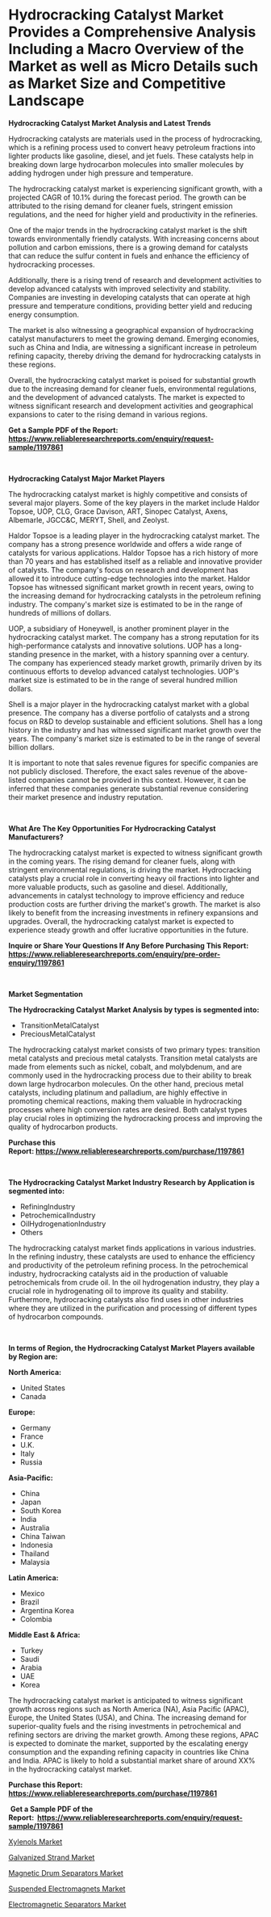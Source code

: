 <p><h1>Hydrocracking Catalyst Market Provides a Comprehensive Analysis Including a Macro Overview of the Market as well as Micro Details such as Market Size and Competitive Landscape</h1></p><p><strong>Hydrocracking Catalyst Market Analysis and Latest Trends</strong></p>
<p><p>Hydrocracking catalysts are materials used in the process of hydrocracking, which is a refining process used to convert heavy petroleum fractions into lighter products like gasoline, diesel, and jet fuels. These catalysts help in breaking down large hydrocarbon molecules into smaller molecules by adding hydrogen under high pressure and temperature.</p><p>The hydrocracking catalyst market is experiencing significant growth, with a projected CAGR of 10.1% during the forecast period. The growth can be attributed to the rising demand for cleaner fuels, stringent emission regulations, and the need for higher yield and productivity in the refineries.</p><p>One of the major trends in the hydrocracking catalyst market is the shift towards environmentally friendly catalysts. With increasing concerns about pollution and carbon emissions, there is a growing demand for catalysts that can reduce the sulfur content in fuels and enhance the efficiency of hydrocracking processes.</p><p>Additionally, there is a rising trend of research and development activities to develop advanced catalysts with improved selectivity and stability. Companies are investing in developing catalysts that can operate at high pressure and temperature conditions, providing better yield and reducing energy consumption.</p><p>The market is also witnessing a geographical expansion of hydrocracking catalyst manufacturers to meet the growing demand. Emerging economies, such as China and India, are witnessing a significant increase in petroleum refining capacity, thereby driving the demand for hydrocracking catalysts in these regions.</p><p>Overall, the hydrocracking catalyst market is poised for substantial growth due to the increasing demand for cleaner fuels, environmental regulations, and the development of advanced catalysts. The market is expected to witness significant research and development activities and geographical expansions to cater to the rising demand in various regions.</p></p>
<p><strong>Get a Sample PDF of the Report:&nbsp; <a href="https://www.reliableresearchreports.com/enquiry/request-sample/1197861">https://www.reliableresearchreports.com/enquiry/request-sample/1197861</a></strong></p>
<p>&nbsp;</p>
<p><strong>Hydrocracking Catalyst Major Market Players</strong></p>
<p><p>The hydrocracking catalyst market is highly competitive and consists of several major players. Some of the key players in the market include Haldor Topsoe, UOP, CLG, Grace Davison, ART, Sinopec Catalyst, Axens, Albemarle, JGCC&C, MERYT, Shell, and Zeolyst.</p><p>Haldor Topsoe is a leading player in the hydrocracking catalyst market. The company has a strong presence worldwide and offers a wide range of catalysts for various applications. Haldor Topsoe has a rich history of more than 70 years and has established itself as a reliable and innovative provider of catalysts. The company's focus on research and development has allowed it to introduce cutting-edge technologies into the market. Haldor Topsoe has witnessed significant market growth in recent years, owing to the increasing demand for hydrocracking catalysts in the petroleum refining industry. The company's market size is estimated to be in the range of hundreds of millions of dollars.</p><p>UOP, a subsidiary of Honeywell, is another prominent player in the hydrocracking catalyst market. The company has a strong reputation for its high-performance catalysts and innovative solutions. UOP has a long-standing presence in the market, with a history spanning over a century. The company has experienced steady market growth, primarily driven by its continuous efforts to develop advanced catalyst technologies. UOP's market size is estimated to be in the range of several hundred million dollars.</p><p>Shell is a major player in the hydrocracking catalyst market with a global presence. The company has a diverse portfolio of catalysts and a strong focus on R&D to develop sustainable and efficient solutions. Shell has a long history in the industry and has witnessed significant market growth over the years. The company's market size is estimated to be in the range of several billion dollars.</p><p>It is important to note that sales revenue figures for specific companies are not publicly disclosed. Therefore, the exact sales revenue of the above-listed companies cannot be provided in this context. However, it can be inferred that these companies generate substantial revenue considering their market presence and industry reputation.</p></p>
<p>&nbsp;</p>
<p><strong>What Are The Key Opportunities For Hydrocracking Catalyst Manufacturers?</strong></p>
<p><p>The hydrocracking catalyst market is expected to witness significant growth in the coming years. The rising demand for cleaner fuels, along with stringent environmental regulations, is driving the market. Hydrocracking catalysts play a crucial role in converting heavy oil fractions into lighter and more valuable products, such as gasoline and diesel. Additionally, advancements in catalyst technology to improve efficiency and reduce production costs are further driving the market's growth. The market is also likely to benefit from the increasing investments in refinery expansions and upgrades. Overall, the hydrocracking catalyst market is expected to experience steady growth and offer lucrative opportunities in the future.</p></p>
<p><strong>Inquire or Share Your Questions If Any Before Purchasing This Report: <a href="https://www.reliableresearchreports.com/enquiry/pre-order-enquiry/1197861">https://www.reliableresearchreports.com/enquiry/pre-order-enquiry/1197861</a></strong></p>
<p>&nbsp;</p>
<p><strong>Market Segmentation</strong></p>
<p><strong>The Hydrocracking Catalyst Market Analysis by types is segmented into:</strong></p>
<p><ul><li>TransitionMetalCatalyst</li><li>PreciousMetalCatalyst</li></ul></p>
<p><p>The hydrocracking catalyst market consists of two primary types: transition metal catalysts and precious metal catalysts. Transition metal catalysts are made from elements such as nickel, cobalt, and molybdenum, and are commonly used in the hydrocracking process due to their ability to break down large hydrocarbon molecules. On the other hand, precious metal catalysts, including platinum and palladium, are highly effective in promoting chemical reactions, making them valuable in hydrocracking processes where high conversion rates are desired. Both catalyst types play crucial roles in optimizing the hydrocracking process and improving the quality of hydrocarbon products.</p></p>
<p><strong>Purchase this Report:&nbsp;<a href="https://www.reliableresearchreports.com/purchase/1197861">https://www.reliableresearchreports.com/purchase/1197861</a></strong></p>
<p>&nbsp;</p>
<p><strong>The Hydrocracking Catalyst Market Industry Research by Application is segmented into:</strong></p>
<p><ul><li>RefiningIndustry</li><li>PetrochemicalIndustry</li><li>OilHydrogenationIndustry</li><li>Others</li></ul></p>
<p><p>The hydrocracking catalyst market finds applications in various industries. In the refining industry, these catalysts are used to enhance the efficiency and productivity of the petroleum refining process. In the petrochemical industry, hydrocracking catalysts aid in the production of valuable petrochemicals from crude oil. In the oil hydrogenation industry, they play a crucial role in hydrogenating oil to improve its quality and stability. Furthermore, hydrocracking catalysts also find uses in other industries where they are utilized in the purification and processing of different types of hydrocarbon compounds.</p></p>
<p>&nbsp;</p>
<p><strong>In terms of Region, the Hydrocracking Catalyst Market Players available by Region are:</strong></p>
<p>
    <p> <strong> North America: </strong>
        <ul>
            <li>United States</li>
            <li>Canada</li>
        </ul>
        </p> 
    <p> <strong> Europe: </strong>
        <ul>
            <li>Germany</li>
            <li>France</li>
            <li>U.K.</li>
            <li>Italy</li>
            <li>Russia</li>
        </ul>
        </p> 
    <p> <strong> Asia-Pacific: </strong>
        <ul>
            <li>China</li>
            <li>Japan</li>
            <li>South Korea</li>
            <li>India</li>
            <li>Australia</li>
            <li>China Taiwan</li>
            <li>Indonesia</li>
            <li>Thailand</li>
            <li>Malaysia</li>
        </ul>
        </p> 
    <p> <strong> Latin America: </strong>
        <ul>
            <li>Mexico</li>
            <li>Brazil</li>
            <li>Argentina Korea</li>
            <li>Colombia</li>
        </ul>
        </p> 
    <p> <strong> Middle East & Africa: </strong>
        <ul>
            <li>Turkey</li>
            <li>Saudi</li>
            <li>Arabia</li>
            <li>UAE</li>
            <li>Korea</li>
        </ul>
    </p>
    </p>
<p><p>The hydrocracking catalyst market is anticipated to witness significant growth across regions such as North America (NA), Asia Pacific (APAC), Europe, the United States (USA), and China. The increasing demand for superior-quality fuels and the rising investments in petrochemical and refining sectors are driving the market growth. Among these regions, APAC is expected to dominate the market, supported by the escalating energy consumption and the expanding refining capacity in countries like China and India. APAC is likely to hold a substantial market share of around XX% in the hydrocracking catalyst market.</p></p>
<p><strong>Purchase this Report: <a href="https://www.reliableresearchreports.com/purchase/1197861">https://www.reliableresearchreports.com/purchase/1197861</a></strong></p>
<p>&nbsp;<strong>Get a Sample PDF of the Report:&nbsp;&nbsp;<a href="https://www.reliableresearchreports.com/enquiry/request-sample/1197861">https://www.reliableresearchreports.com/enquiry/request-sample/1197861</a></strong></p>
<p><strong></strong></p>
<p><p><a href="https://github.com/ambrozg/Market-Research-Report-List-1/blob/main/xylenols-market.md">Xylenols Market</a></p><p><a href="https://github.com/gshchiplitsov/Market-Research-Report-List-1/blob/main/galvanized-strand-market.md">Galvanized Strand Market</a></p><p><a href="https://medium.com/@marieriley2012/magnetic-drum-separators-market-the-key-to-successful-business-strategy-forecast-till-2030-9de953a11c93">Magnetic Drum Separators Market</a></p><p><a href="https://medium.com/@brendajames1938/suspended-electromagnets-market-the-key-to-successful-business-strategy-forecast-till-2030-f6af34d4bc66">Suspended Electromagnets Market</a></p><p><a href="https://medium.com/@juliecastro06/electromagnetic-separators-market-insight-market-trends-growth-forecasted-from-2023-to-2030-9a6a54ae0108">Electromagnetic Separators Market</a></p></p>
